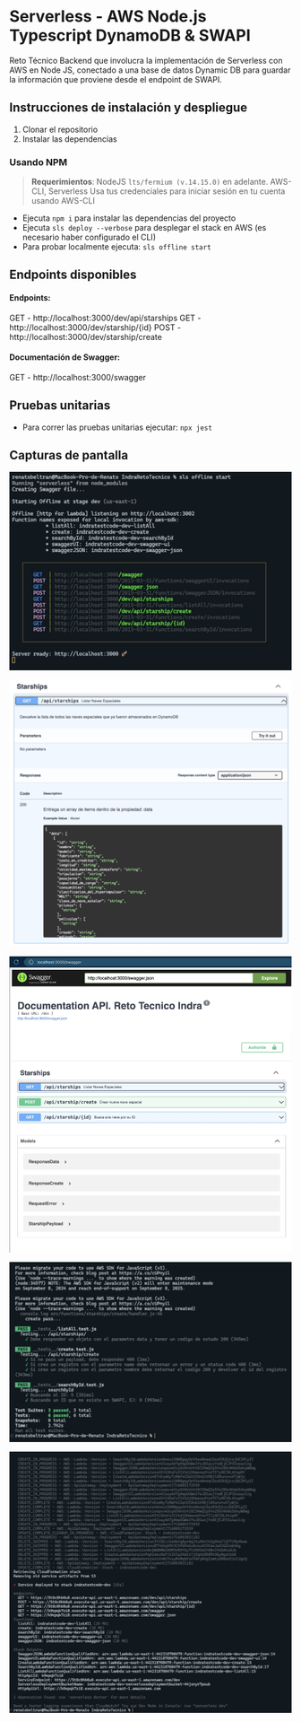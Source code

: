 # Serverless - AWS Node.js Typescript DynamoDB & SWAPI

Reto Técnico Backend que involucra la implementación de Serverless con AWS en Node JS, conectado a una base de datos
Dynamic DB para guardar la información que proviene desde el endpoint de SWAPI.

## Instrucciones de instalación y despliegue

1. Clonar el repositorio
2. Instalar las dependencias

### Usando NPM
> **Requerimientos**: NodeJS `lts/fermium (v.14.15.0)` en adelante. 
> AWS-CLI, Serverless
> Usa tus credenciales para iniciar sesión en tu cuenta usando AWS-CLI


- Ejecuta `npm i` para instalar las dependencias del proyecto
- Ejecuta `sls deploy --verbose` para desplegar el stack en AWS (es necesario haber configurado el CLI)
- Para probar localmente ejecuta: `sls offline start`

## Endpoints disponibles
#### Endpoints:
  GET - http://localhost:3000/dev/api/starships
  GET - http://localhost:3000/dev/starship/{id}
  POST - http://localhost:3000/dev/starship/create

#### Documentación de Swagger:
  GET - http://localhost:3000/swagger
  
## Pruebas unitarias
- Para correr las pruebas unitarias ejecutar: `npx jest`

## Capturas de pantalla
![Serverless offline](./capturas/serverless_offline.jpg)

![Swagger List All](./capturas/swagger_listalll.jpg)

![Swagger](./capturas/swagger.jpg)

![Test with Jest](./capturas/test.jpg)

![AWS deploy](./capturas/aws_deploy.jpg)
